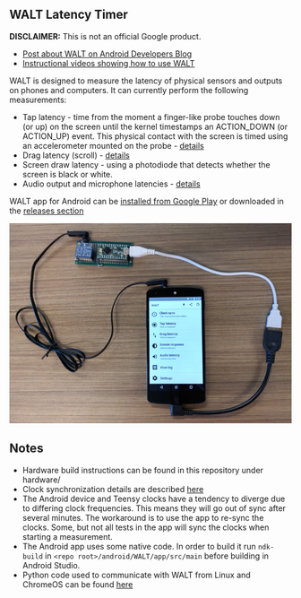 ## WALT Latency Timer ##

**DISCLAIMER:** This is not an official Google product.

 * [Post about WALT on Android Developers Blog](http://android-developers.blogspot.ca/2016/04/a-new-method-to-measure-touch-and-audio.html)
 * [Instructional videos showing how to use WALT](https://www.youtube.com/playlist?list=PLd6Fi7WgXfcCEJg1FDqNCoQfpWo7W3J5a)

WALT is designed to measure the latency of physical sensors and outputs on phones and computers. It can currently perform the following measurements:

 * Tap latency - time from the moment a finger-like probe touches down (or up) on the screen
   until the kernel timestamps an ACTION_DOWN (or ACTION_UP) event. This physical contact with
   the screen is timed using an accelerometer mounted on the probe - [details](docs/TapLatency.md)
 * Drag latency (scroll) - [details](docs/DragLatency.md)
 * Screen draw latency - using a photodiode that detects whether the screen is black or white.
 * Audio output and microphone latencies - [details](docs/AudioLatency.md)

WALT app for Android can be
[installed from Google Play](https://play.google.com/store/apps/details?id=org.kamrik.latency.walt)
or downloaded in the [releases section](https://github.com/google/walt/releases)

![WALT photo](docs/WALT_photo_audio.jpg)


## Notes
* Hardware build instructions can be found in this repository under hardware/
* Clock synchronization details are described [here](android/WALT/app/src/main/jni/README.md)
* The Android device and Teensy clocks have a tendency to diverge due to
  differing clock frequencies. This means they will go out of sync after
  several minutes. The workaround is to use the app to re-sync the
  clocks. Some, but not all tests in the app will sync the clocks when starting a measurement.
* The Android app uses some native code. In order to build it run `ndk-build` in `<repo root>/android/WALT/app/src/main` before building in Android Studio.
* Python code used to communicate with WALT from Linux and ChromeOS can be found
  [here](https://chromium.googlesource.com/chromiumos/platform/touchbot/+/master/quickstep/)
